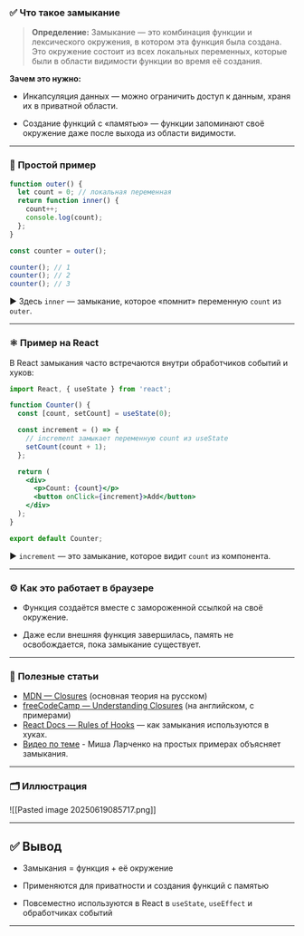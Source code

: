 
### ✅ **Что такое замыкание**

> **Определение:** Замыкание — это комбинация функции и лексического окружения, в котором эта функция была создана. Это окружение состоит из всех локальных переменных, которые были в области видимости функции во время её создания.

**Зачем это нужно:**

- Инкапсуляция данных — можно ограничить доступ к данным, храня их в приватной области.
    
- Создание функций с «памятью» — функции запоминают своё окружение даже после выхода из области видимости.
    

---

### 🔑 **Простой пример**

```javascript
function outer() {
  let count = 0; // локальная переменная
  return function inner() {
    count++;
    console.log(count);
  };
}

const counter = outer();

counter(); // 1
counter(); // 2
counter(); // 3
```

▶️ Здесь `inner` — замыкание, которое «помнит» переменную `count` из `outer`.

---

### ⚛️ **Пример на React**

В React замыкания часто встречаются внутри обработчиков событий и хуков:

```jsx
import React, { useState } from 'react';

function Counter() {
  const [count, setCount] = useState(0);

  const increment = () => {
    // increment замыкает переменную count из useState
    setCount(count + 1);
  };

  return (
    <div>
      <p>Count: {count}</p>
      <button onClick={increment}>Add</button>
    </div>
  );
}

export default Counter;
```

▶️ `increment` — это замыкание, которое видит `count` из компонента.

---

### ⚙️ **Как это работает в браузере**

- Функция создаётся вместе с замороженной ссылкой на своё окружение.
    
- Даже если внешняя функция завершилась, память не освобождается, пока замыкание существует.
    

---

### 📖 **Полезные статьи**

- [MDN — Closures](https://developer.mozilla.org/ru/docs/Web/JavaScript/Closures) (основная теория на русском)
- [freeCodeCamp — Understanding Closures](https://www.freecodecamp.org/news/closures-in-javascript-with-examples/) (на английском, с примерами)
- [React Docs — Rules of Hooks](https://react.dev/learn/rules-of-hooks) — как замыкания используются в хуках.
- [Видео по теме](https://youtu.be/1m3AXMWk_g8?si=kxkpXlhNDyeDIjWz) - Миша Ларченко на простых примерах объясняет замыкания.



---

### 🗂️ **Иллюстрация**


![[Pasted image 20250619085717.png]]

---

## ✅ **Вывод**

- Замыкания = функция + её окружение
    
- Применяются для приватности и создания функций с памятью
    
- Повсеместно используются в React в `useState`, `useEffect` и обработчиках событий
    

---
